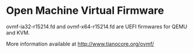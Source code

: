 Open Machine Virtual Firmware
=============================

ovmf-ia32-r15214.fd and ovmf-x64-r15214.fd are UEFI firmwares for QEMU and KVM.

More information available at http://www.tianocore.org/ovmf/
